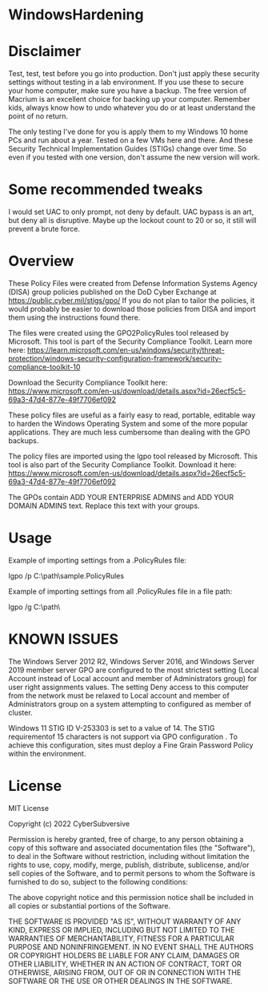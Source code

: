 # WindowsHardening

# Disclaimer
Test, test, test before you go into production.  Don't just apply these security settings without testing in a lab environment.  If you use these to secure your home computer, make sure you have a backup.  The free version of Macrium is an excellent choice for backing up your computer.  Remember kids, always know how to undo whatever you do or at least understand the point of no return.

The only testing I've done for you is apply them to my Windows 10 home PCs and run about a year.  Tested on a few VMs here and there.  And these Security Technical Implementation Guides (STIGs) change over time.  So even if you tested with one version, don't assume the new version will work.

# Some recommended tweaks
I would set UAC to only prompt, not deny by default.  UAC bypass is an art, but deny all is disruptive.  Maybe up the lockout count to 20 or so, it still will prevent a brute force.  

# Overview
These Policy Files were created from Defense Information Systems Agency (DISA) group policies published on the DoD Cyber Exchange at https://public.cyber.mil/stigs/gpo/
If you do not plan to tailor the policies, it would probably be easier to download those policies from DISA and import them using the instructions found there.

The files were created using the GPO2PolicyRules tool released by Microsoft.  This tool is part of the Security Compliance Toolkit.  Learn more here: https://learn.microsoft.com/en-us/windows/security/threat-protection/windows-security-configuration-framework/security-compliance-toolkit-10

Download the Security Compliance Toolkit here: https://www.microsoft.com/en-us/download/details.aspx?id=26ecf5c5-69a3-47d4-877e-49f7706ef092

These policy files are useful as a fairly easy to read, portable, editable way to harden the Windows Operating System and some of the more popular applications.  They are much less cumbersome than dealing with the GPO backups.

The policy files are imported using the lgpo tool released by Microsoft.  This tool is also part of the Security Compliance Toolkit. Download it here: https://www.microsoft.com/en-us/download/details.aspx?id=26ecf5c5-69a3-47d4-877e-49f7706ef092

The GPOs contain ADD YOUR ENTERPRISE ADMINS and ADD YOUR DOMAIN ADMINS text.  Replace this text with your groups.  

# Usage
Example of importing settings from a .PolicyRules file:

lgpo /p C:\path\sample.PolicyRules

Example of importing settings from all .PolicyRules file in a file path:

lgpo /g C:\path\



# KNOWN ISSUES
The Windows Server 2012 R2, Windows Server 2016, and Windows Server 2019 member server GPO are configured to the most strictest setting (Local Account instead of Local account and member of Administrators group) for user right assignments values. The setting Deny access to this computer from the network must be relaxed to Local account and member of Administrators group on a system attempting to configured as member of cluster.

Windows 11 STIG ID V-253303 is set to a value of 14. The STIG requirementof 15 characters is not support via GPO configuration . To achieve this configuration, sites must deploy a Fine Grain Password Policy within the environment.


# License
MIT License

Copyright (c) 2022 CyberSubversive

Permission is hereby granted, free of charge, to any person obtaining a copy of this software and associated documentation files (the "Software"), to deal in the Software without restriction, including without limitation the rights to use, copy, modify, merge, publish, distribute, sublicense, and/or sell copies of the Software, and to permit persons to whom the Software is furnished to do so, subject to the following conditions:

The above copyright notice and this permission notice shall be included in all copies or substantial portions of the Software.

THE SOFTWARE IS PROVIDED "AS IS", WITHOUT WARRANTY OF ANY KIND, EXPRESS OR IMPLIED, INCLUDING BUT NOT LIMITED TO THE WARRANTIES OF MERCHANTABILITY, FITNESS FOR A PARTICULAR PURPOSE AND NONINFRINGEMENT. IN NO EVENT SHALL THE AUTHORS OR COPYRIGHT HOLDERS BE LIABLE FOR ANY CLAIM, DAMAGES OR OTHER LIABILITY, WHETHER IN AN ACTION OF CONTRACT, TORT OR OTHERWISE, ARISING FROM, OUT OF OR IN CONNECTION WITH THE SOFTWARE OR THE USE OR OTHER DEALINGS IN THE SOFTWARE.

